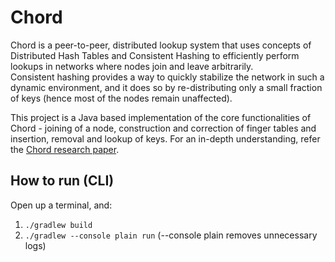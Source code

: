 # Chord

Chord is a peer-to-peer, distributed lookup system that uses concepts of Distributed Hash Tables and Consistent Hashing 
to efficiently perform lookups in networks where nodes join and leave arbitrarily.  
Consistent hashing provides a way to quickly stabilize the network in such a dynamic environment, 
and it does so by re-distributing only a small fraction of keys (hence most of the nodes remain unaffected). 
     
This project is a Java based implementation of the core functionalities of Chord - joining of a node, construction and correction of finger tables and insertion, removal and lookup of keys.
For an in-depth understanding, refer the [Chord research paper](https://conferences.sigcomm.org/sigcomm/2001/p12-stoica.pdf).

## How to run (CLI)
Open up a terminal, and:
1. `./gradlew build`
2. `./gradlew --console plain run` (--console plain removes unnecessary logs)

  
